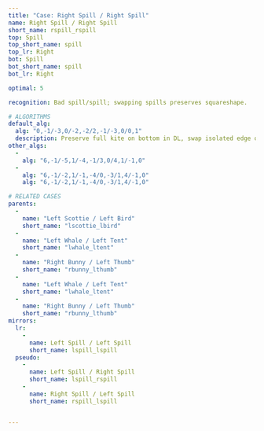 ```yaml
---
title: "Case: Right Spill / Right Spill"
name: Right Spill / Right Spill
short_name: rspill_rspill
top: Spill
top_short_name: spill
top_lr: Right
bot: Spill
bot_short_name: spill
bot_lr: Right

optimal: 5

recognition: Bad spill/spill; swapping spills preserves squareshape.

# ALGORITHMS
default_alg:
  alg: "0,-1/-3,0/-2,-2/2,-1/-3,0/0,1"
  description: Preserve full kite on bottom in DL, swap isolated edge on top with isolated corner on bottom to make scottie/bird.
other_algs:
  -
    alg: "6,-1/-5,1/-4,-1/3,0/4,1/-1,0"
  -
    alg: "6,-1/-2,1/-1,-4/0,-3/1,4/-1,0"
    alg: "6,-1/-2,1/-1,-4/0,-3/1,4/-1,0"

# RELATED CASES
parents:
  -
    name: "Left Scottie / Left Bird"
    short_name: "lscottie_lbird"
  -
    name: "Left Whale / Left Tent"
    short_name: "lwhale_ltent"
  -
    name: "Right Bunny / Left Thumb"
    short_name: "rbunny_lthumb"
  -
    name: "Left Whale / Left Tent"
    short_name: "lwhale_ltent"
  -
    name: "Right Bunny / Left Thumb"
    short_name: "rbunny_lthumb"
mirrors:
  lr:
    -
      name: Left Spill / Left Spill
      short_name: lspill_lspill
  pseudo:
    -
      name: Left Spill / Right Spill
      short_name: lspill_rspill
    -
      name: Right Spill / Left Spill
      short_name: rspill_lspill


---
```


